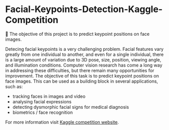 # Facial-Keypoints-Detection-Kaggle-Competition

👀 The objective of this project is to predict keypoint positions on face images. <br />

Detecing facial keypoints is a very challenging problem. Facial features vary greatly from one individual to another, and even for a single individual, there is a large amount of variation due to 3D pose, size, position, viewing angle, and illumination conditions. Computer vision research has come a long way in addressing these difficulties, but there remain many opportunities for improvement. The objective of this task is to predict keypoint positions on face images. This can be used as a building block in several applications, such as:

- tracking faces in images and video
- analysing facial expressions
- detecting dysmorphic facial signs for medical diagnosis
- biometrics / face recognition

For more information visit [Kaggle competition website](https://www.kaggle.com/c/facial-keypoints-detection/overview).
